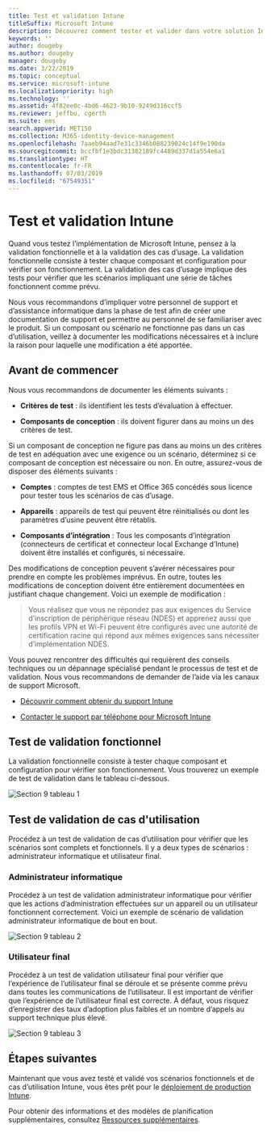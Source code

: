 ```yaml
---
title: Test et validation Intune
titleSuffix: Microsoft Intune
description: Découvrez comment tester et valider dans votre solution Intune cloud uniquement dans votre environnement.
keywords: ''
author: dougeby
ms.author: dougeby
manager: dougeby
ms.date: 3/22/2019
ms.topic: conceptual
ms.service: microsoft-intune
ms.localizationpriority: high
ms.technology: ''
ms.assetid: 4f82ee0c-4bd6-4623-9b10-9249d316ccf5
ms.reviewer: jeffbu, cgerth
ms.suite: ems
search.appverid: MET150
ms.collection: M365-identity-device-management
ms.openlocfilehash: 7aaeb94aad7e31c3346b088239024c14f9e190da
ms.sourcegitcommit: bccfbf1e3bdc31382189fc4489d337d1a554e6a1
ms.translationtype: HT
ms.contentlocale: fr-FR
ms.lasthandoff: 07/03/2019
ms.locfileid: "67549351"
---
```

# <a name="intune-testing-and-validation"></a>Test et validation Intune

Quand vous testez l’implémentation de Microsoft Intune, pensez à la validation fonctionnelle et à la validation des cas d’usage. La validation fonctionnelle consiste à tester chaque composant et configuration pour vérifier son fonctionnement. La validation des cas d’usage implique des tests pour vérifier que les scénarios impliquant une série de tâches fonctionnent comme prévu. 

Nous vous recommandons d’impliquer votre personnel de support et d’assistance informatique dans la phase de test afin de créer une documentation de support et permettre au personnel de se familiariser avec le produit. Si un composant ou scénario ne fonctionne pas dans un cas d’utilisation, veillez à documenter les modifications nécessaires et à inclure la raison pour laquelle une modification a été apportée.

## <a name="before-you-begin"></a>Avant de commencer

Nous vous recommandons de documenter les éléments suivants :

- **Critères de test** : ils identifient les tests d’évaluation à effectuer.

- **Composants de conception** : ils doivent figurer dans au moins un des critères de test.

Si un composant de conception ne figure pas dans au moins un des critères de test en adéquation avec une exigence ou un scénario, déterminez si ce composant de conception est nécessaire ou non. En outre, assurez-vous de disposer des éléments suivants :

- **Comptes** : comptes de test EMS et Office 365 concédés sous licence pour tester tous les scénarios de cas d’usage.

- **Appareils** : appareils de test qui peuvent être réinitialisés ou dont les paramètres d’usine peuvent être rétablis.

- **Composants d’intégration** : Tous les composants d’intégration (connecteurs de certificat et connecteur local Exchange d’Intune) doivent être installés et configurés, si nécessaire.

Des modifications de conception peuvent s’avérer nécessaires pour prendre en compte les problèmes imprévus. En outre, toutes les modifications de conception doivent être entièrement documentées en justifiant chaque changement. Voici un exemple de modification :

<blockquote>Vous réalisez que vous ne répondez pas aux exigences du Service d’inscription de périphérique réseau (NDES) et apprenez aussi que les profils VPN et Wi-Fi peuvent être configurés avec une autorité de certification racine qui répond aux mêmes exigences sans nécessiter d’implémentation NDES.</blockquote>

Vous pouvez rencontrer des difficultés qui requièrent des conseils techniques ou un dépannage spécialisé pendant le processus de test et de validation. Nous vous recommandons de demander de l’aide via les canaux de support Microsoft.

- [Découvrir comment obtenir du support Intune](get-support.md)

- [Contacter le support par téléphone pour Microsoft Intune](get-support.md)

## <a name="functional-validation-testing"></a>Test de validation fonctionnel

La validation fonctionnelle consiste à tester chaque composant et configuration pour vérifier son fonctionnement. Vous trouverez un exemple de test de validation dans le tableau ci-dessous.

![Section 9 tableau 1](./media/section-9-image-1-table.PNG)

## <a name="use-case-validation-testing"></a>Test de validation de cas d'utilisation

Procédez à un test de validation de cas d’utilisation pour vérifier que les scénarios sont complets et fonctionnels. Il y a deux types de scénarios : administrateur informatique et utilisateur final.

### <a name="it-admin"></a>Administrateur informatique

Procédez à un test de validation administrateur informatique pour vérifier que les actions d’administration effectuées sur un appareil ou un utilisateur fonctionnent correctement. Voici un exemple de scénario de validation administrateur informatique de bout en bout.

![Section 9 tableau 2](./media/section-9-image-2-table.PNG)

### <a name="end-user"></a>Utilisateur final

Procédez à un test de validation utilisateur final pour vérifier que l’expérience de l’utilisateur final se déroule et se présente comme prévu dans toutes les communications de l’utilisateur. Il est important de vérifier que l’expérience de l’utilisateur final est correcte. À défaut, vous risquez d’enregistrer des taux d’adoption plus faibles et un nombre d’appels au support technique plus élevé.

![Section 9 tableau 3](./media/section-9-image-3-table.PNG)

## <a name="next-steps"></a>Étapes suivantes

Maintenant que vous avez testé et validé vos scénarios fonctionnels et de cas d’utilisation Intune, vous êtes prêt pour le [déploiement de production Intune](planning-guide-rollout-plan.md).

Pour obtenir des informations et des modèles de planification supplémentaires, consultez [Ressources supplémentaires](planning-guide-resources.md).
